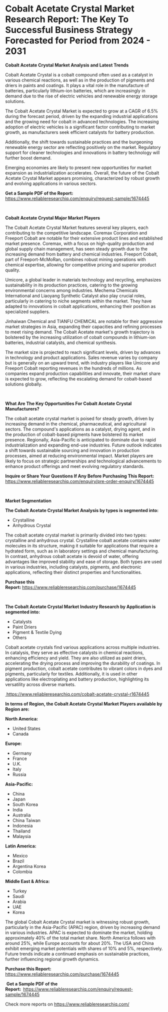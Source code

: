 <p><h1>Cobalt Acetate Crystal Market Research Report: The Key To Successful Business Strategy Forecasted for Period from 2024 - 2031</h1></p><p><strong>Cobalt Acetate Crystal Market Analysis and Latest Trends</strong></p>
<p><p>Cobalt Acetate Crystal is a cobalt compound often used as a catalyst in various chemical reactions, as well as in the production of pigments and driers in paints and coatings. It plays a vital role in the manufacture of batteries, particularly lithium-ion batteries, which are increasingly in demand due to the rise of electric vehicles and renewable energy storage solutions.</p><p>The Cobalt Acetate Crystal Market is expected to grow at a CAGR of 6.5% during the forecast period, driven by the expanding industrial applications and the growing need for cobalt in advanced technologies. The increasing adoption of electric vehicles is a significant factor contributing to market growth, as manufacturers seek efficient catalysts for battery production.</p><p>Additionally, the shift towards sustainable practices and the burgeoning renewable energy sector are reflecting positively on the market. Regulatory support for cleaner technologies and innovations in battery technology will further boost demand. </p><p>Emerging economies are likely to present new opportunities for market expansion as industrialization accelerates. Overall, the future of the Cobalt Acetate Crystal Market appears promising, characterized by robust growth and evolving applications in various sectors.</p></p>
<p><strong>Get a Sample PDF of the Report:&nbsp;</strong> <a href="https://www.reliableresearchiq.com/enquiry/request-sample/1674445?utm_campaign=1102&utm_medium=2&utm_source=Github&utm_content=ia&utm_term=28122024&utm_id=cobalt-acetate-crystal">https://www.reliableresearchiq.com/enquiry/request-sample/1674445</a></p>
<p>&nbsp;</p>
<p><strong>Cobalt Acetate Crystal Major Market Players</strong></p>
<p><p>The Cobalt Acetate Crystal Market features several key players, each contributing to the competitive landscape. Coremax Corporation and Freeport Cobalt are notable for their extensive product lines and established market presence. Coremax, with a focus on high-quality production and global supply chain management, has seen steady growth due to the increasing demand from battery and chemical industries. Freeport Cobalt, part of Freeport-McMoRan, combines robust mining operations with chemical expertise, allowing for competitive pricing and superior product quality.</p><p>Umicore, a global leader in materials technology and recycling, emphasizes sustainability in its production practices, catering to the growing environmental concerns among industries. Mechema Chemicals International and Liaoyang Synthetic Catalyst also play crucial roles, particularly in catering to niche segments within the market. They have adapted to innovations in cobalt applications, enhancing their position as specialized suppliers.</p><p>Jinhaiwan Chemical and TIANFU CHEMICAL are notable for their aggressive market strategies in Asia, expanding their capacities and refining processes to meet rising demand. The Cobalt Acetate market's growth trajectory is bolstered by the increasing utilization of cobalt compounds in lithium-ion batteries, industrial catalysts, and chemical synthesis.</p><p>The market size is projected to reach significant levels, driven by advances in technology and product applications. Sales revenue varies by company but is generally on an upward trend, with industry players like Umicore and Freeport Cobalt reporting revenues in the hundreds of millions. As companies expand production capabilities and innovate, their market share is expected to grow, reflecting the escalating demand for cobalt-based solutions globally.</p></p>
<p>&nbsp;</p>
<p><strong>What Are The Key Opportunities For Cobalt Acetate Crystal Manufacturers?</strong></p>
<p><p>The cobalt acetate crystal market is poised for steady growth, driven by increasing demand in the chemical, pharmaceutical, and agricultural sectors. The compound's applications as a catalyst, drying agent, and in the production of cobalt-based pigments have bolstered its market presence. Regionally, Asia-Pacific is anticipated to dominate due to rapid industrialization and expanding end-use industries. Future outlook indicates a shift towards sustainable sourcing and innovation in production processes, aimed at reducing environmental impact. Market players are likely to focus on strategic partnerships and technological advancements to enhance product offerings and meet evolving regulatory standards.</p></p>
<p><strong>Inquire or Share Your Questions If Any Before Purchasing This Report:</strong> <a href="https://www.reliableresearchiq.com/enquiry/pre-order-enquiry/1674445?utm_campaign=1102&utm_medium=2&utm_source=Github&utm_content=ia&utm_term=28122024&utm_id=cobalt-acetate-crystal">https://www.reliableresearchiq.com/enquiry/pre-order-enquiry/1674445</a></p>
<p>&nbsp;</p>
<p><strong>Market Segmentation</strong></p>
<p><strong>The Cobalt Acetate Crystal Market Analysis by types is segmented into:</strong></p>
<p><ul><li>Crystalline</li><li>Anhydrous Crystal</li></ul></p>
<p><p>The cobalt acetate crystal market is primarily divided into two types: crystalline and anhydrous crystal. Crystalline cobalt acetate contains water molecules in its structure, making it suitable for applications that require a hydrated form, such as in laboratory settings and chemical manufacturing. In contrast, anhydrous cobalt acetate is devoid of water, offering advantages like improved stability and ease of storage. Both types are used in various industries, including catalysts, pigments, and electronic applications, reflecting their distinct properties and functionalities.</p></p>
<p><strong>Purchase this Report:&nbsp;</strong><a href="https://www.reliableresearchiq.com/purchase/1674445?utm_campaign=1102&utm_medium=2&utm_source=Github&utm_content=ia&utm_term=28122024&utm_id=cobalt-acetate-crystal">https://www.reliableresearchiq.com/purchase/1674445</a></p>
<p>&nbsp;</p>
<p><strong>The Cobalt Acetate Crystal Market Industry Research by Application is segmented into:</strong></p>
<p><ul><li>Catalysts</li><li>Paint Driers</li><li>Pigment & Textile Dying</li><li>Others</li></ul></p>
<p><p>Cobalt acetate crystals find various applications across multiple industries. In catalysis, they serve as effective catalysts in chemical reactions, enhancing efficiency and yield. They are also utilized as paint driers, accelerating the drying process and improving the durability of coatings. In pigment production, cobalt acetate contributes to vibrant colors in dyes and pigments, particularly for textiles. Additionally, it is used in other applications like electroplating and battery production, highlighting its versatility across diverse markets.</p></p>
<p><a href="https://www.reliableresearchiq.com/cobalt-acetate-crystal-r1674445?utm_campaign=1102&utm_medium=2&utm_source=Github&utm_content=ia&utm_term=28122024&utm_id=cobalt-acetate-crystal">&nbsp;https://www.reliableresearchiq.com/cobalt-acetate-crystal-r1674445</a></p>
<p><strong>In terms of Region, the Cobalt Acetate Crystal Market Players available by Region are:</strong></p>
<p>
    <p> <strong> North America: </strong>
        <ul>
            <li>United States</li>
            <li>Canada</li>
        </ul>
        </p> 
    <p> <strong> Europe: </strong>
        <ul>
            <li>Germany</li>
            <li>France</li>
            <li>U.K.</li>
            <li>Italy</li>
            <li>Russia</li>
        </ul>
        </p> 
    <p> <strong> Asia-Pacific: </strong>
        <ul>
            <li>China</li>
            <li>Japan</li>
            <li>South Korea</li>
            <li>India</li>
            <li>Australia</li>
            <li>China Taiwan</li>
            <li>Indonesia</li>
            <li>Thailand</li>
            <li>Malaysia</li>
        </ul>
        </p> 
    <p> <strong> Latin America: </strong>
        <ul>
            <li>Mexico</li>
            <li>Brazil</li>
            <li>Argentina Korea</li>
            <li>Colombia</li>
        </ul>
        </p> 
    <p> <strong> Middle East & Africa: </strong>
        <ul>
            <li>Turkey</li>
            <li>Saudi</li>
            <li>Arabia</li>
            <li>UAE</li>
            <li>Korea</li>
        </ul>
    </p>
    </p>
<p><p>The global Cobalt Acetate Crystal market is witnessing robust growth, particularly in the Asia-Pacific (APAC) region, driven by increasing demand in various industries. APAC is expected to dominate the market, holding approximately 40% of the total market share. North America follows with around 25%, while Europe accounts for about 20%. The USA and China exhibit emerging market potentials with shares of 10% and 5%, respectively. Future trends indicate a continued emphasis on sustainable practices, further influencing regional growth dynamics.</p></p>
<p><strong>Purchase this Report: </strong><a href="https://www.reliableresearchiq.com/purchase/1674445?utm_campaign=1102&utm_medium=2&utm_source=Github&utm_content=ia&utm_term=28122024&utm_id=cobalt-acetate-crystal">https://www.reliableresearchiq.com/purchase/1674445</a></p>
<p>&nbsp;<strong>Get a Sample PDF of the Report:&nbsp;&nbsp;</strong><a href="https://www.reliableresearchiq.com/enquiry/request-sample/1674445?utm_campaign=1102&utm_medium=2&utm_source=Github&utm_content=ia&utm_term=28122024&utm_id=cobalt-acetate-crystal">https://www.reliableresearchiq.com/enquiry/request-sample/1674445</a></p>
<p><strong></strong></p>
<p>Check more reports on <a href="https://www.reliableresearchiq.com/?utm_campaign=1102&utm_medium=2&utm_source=Github&utm_content=ia&utm_term=28122024&utm_id=cobalt-acetate-crystal">https://www.reliableresearchiq.com/</a></p>